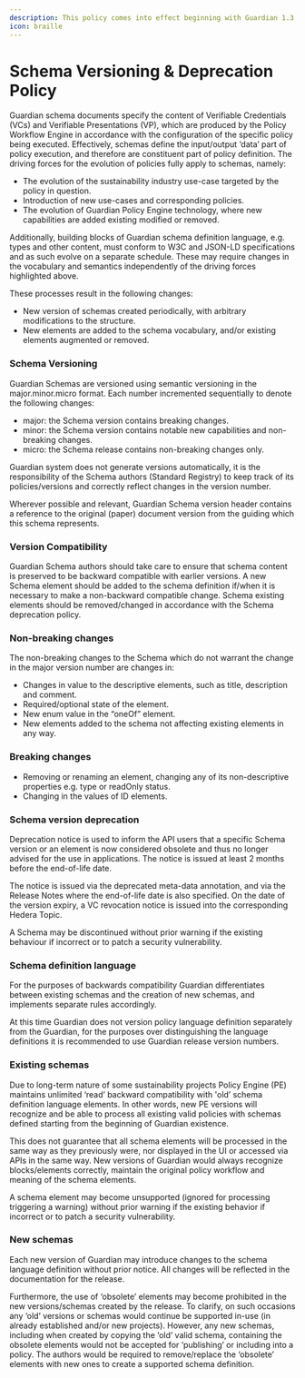 ```yaml
---
description: This policy comes into effect beginning with Guardian 1.3.0
icon: braille
---
```


# Schema Versioning & Deprecation Policy

Guardian schema documents specify the content of Verifiable Credentials (VCs) and Verifiable Presentations (VP), which are produced by the Policy Workflow Engine in accordance with the configuration of the specific policy being executed. Effectively, schemas define the input/output ‘data’ part of policy execution, and therefore are constituent part of policy definition. The driving forces for the evolution of policies fully apply to schemas, namely:

* The evolution of the sustainability industry use-case targeted by the policy in question.
* Introduction of new use-cases and corresponding policies.
* The evolution of Guardian Policy Engine technology, where new capabilities are added existing modified or removed.

Additionally, building blocks of Guardian schema definition language, e.g. types and other content, must conform to W3C and JSON-LD specifications and as such evolve on a separate schedule. These may require changes in the vocabulary and semantics independently of the driving forces highlighted above.

These processes result in the following changes:

* New version of schemas created periodically, with arbitrary modifications to the structure.
* New elements are added to the schema vocabulary, and/or existing elements augmented or removed.

### Schema Versioning

Guardian Schemas are versioned using semantic versioning in the major.minor.micro format. Each number incremented sequentially to denote the following changes:

* major: the Schema version contains breaking changes.
* minor: the Schema version contains notable new capabilities and non-breaking changes.
* micro: the Schema release contains non-breaking changes only.

Guardian system does not generate versions automatically, it is the responsibility of the Schema authors (Standard Registry) to keep track of its policies/versions and correctly reflect changes in the version number.

Wherever possible and relevant, Guardian Schema version header contains a reference to the original (paper) document version from the guiding which this schema represents.

### Version Compatibility

Guardian Schema authors should take care to ensure that schema content is preserved to be backward compatible with earlier versions. A new Schema element should be added to the schema definition if/when it is necessary to make a non-backward compatible change. Schema existing elements should be removed/changed in accordance with the Schema deprecation policy.

### Non-breaking changes

The non-breaking changes to the Schema which do not warrant the change in the major version number are changes in:

* Changes in value to the descriptive elements, such as title, description and comment.
* Required/optional state of the element.
* New enum value in the “oneOf” element.
* New elements added to the schema not affecting existing elements in any way.

### Breaking changes

* Removing or renaming an element, changing any of its non-descriptive properties e.g. type or readOnly status.
* Changing in the values of ID elements.

### Schema version deprecation

Deprecation notice is used to inform the API users that a specific Schema version or an element is now considered obsolete and thus no longer advised for the use in applications. The notice is issued at least 2 months before the end-of-life date.

The notice is issued via the deprecated meta-data annotation, and via the Release Notes where the end-of-life date is also specified. On the date of the version expiry, a VC revocation notice is issued into the corresponding Hedera Topic.

A Schema may be discontinued without prior warning if the existing behaviour if incorrect or to patch a security vulnerability.

### Schema definition language

For the purposes of backwards compatibility Guardian differentiates between existing schemas and the creation of new schemas, and implements separate rules accordingly.

At this time Guardian does not version policy language definition separately from the Guardian, for the purposes over distinguishing the language definitions it is recommended to use Guardian release version numbers.

### Existing schemas

Due to long-term nature of some sustainability projects Policy Engine (PE) maintains unlimited ‘read’ backward compatibility with 'old’ schema definition language elements. In other words, new PE versions will recognize and be able to process all existing valid policies with schemas defined starting from the beginning of Guardian existence.

This does not guarantee that all schema elements will be processed in the same way as they previously were, nor displayed in the UI or accessed via APIs in the same way. New versions of Guardian would always recognize blocks/elements correctly, maintain the original policy workflow and meaning of the schema elements.

A schema element may become unsupported (ignored for processing triggering a warning) without prior warning if the existing behavior if incorrect or to patch a security vulnerability.

### New schemas

Each new version of Guardian may introduce changes to the schema language definition without prior notice. All changes will be reflected in the documentation for the release.

Furthermore, the use of ‘obsolete’ elements may become prohibited in the new versions/schemas created by the release. To clarify, on such occasions any ‘old’ versions or schemas would continue be supported in-use (in already established and/or new projects). However, any new schemas, including when created by copying the ‘old’ valid schema, containing the obsolete elements would not be accepted for ‘publishing’ or including into a policy. The authors would be required to remove/replace the ‘obsolete’ elements with new ones to create a supported schema definition.
